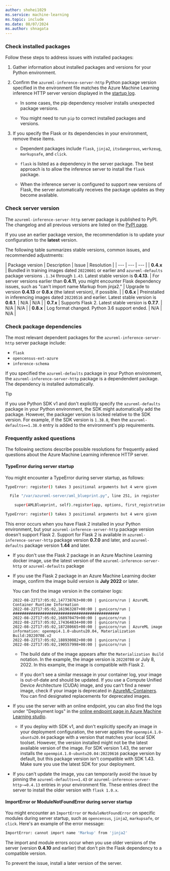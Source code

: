 ```yaml
---
author: shohei1029
ms.service: machine-learning
ms.topic: include
ms.date: 08/07/2024
ms.author: shnagata
---
```


### Check installed packages

Follow these steps to address issues with installed packages:

1. Gather information about installed packages and versions for your Python environment.

1. Confirm the `azureml-inference-server-http` Python package version specified in the environment file matches the Azure Machine Learning inference HTTP server version displayed in the [startup log](../how-to-inference-server-http.md#view-startup-logs).

   - In some cases, the pip dependency resolver installs unexpected package versions.

   - You might need to run `pip` to correct installed packages and versions.

1. If you specify the Flask or its dependencies in your environment, remove these items.

   - Dependent packages include `flask`, `jinja2`, `itsdangerous`, `werkzeug`, `markupsafe`, and `click`.

   - `flask` is listed as a dependency in the server package. The best approach is to allow the inference server to install the `flask` package.

   - When the inference server is configured to support new versions of Flask, the server automatically receives the package updates as they become available.

### Check server version

The `azureml-inference-server-http` server package is published to PyPI. The changelog and all previous versions are listed on the [PyPI page](https://pypi.org/project/azureml-inference-server-http/).

If you use an earlier package version, the recommendation is to update your configuration to the **latest** version.

The following table summarizes stable versions, common issues, and recommended adjustments:

| Package version | Description | Issue | Resolution |
| --- | --- | --- |
| **0.4.x** | Bundled in training images dated `20220601` or earlier and `azureml-defaults` package versions `.1.34` through `1.43`. Latest stable version is **0.4.13**. | For server versions earlier than **0.4.11**, you might encounter Flask dependency issues, such as "can't import name Markup from jinja2." | Upgrade to version **0.4.13** or **0.8.x** (the latest version), if possible. |
| **0.6.x** | Preinstalled in inferencing images dated `20220516` and earlier. Latest stable version is **0.6.1**. | N/A | N/A |
| **0.7.x** | Supports Flask 2. Latest stable version is **0.7.7**. | N/A | N/A |
| **0.8.x** | Log format changed. Python 3.6 support ended. | N/A | N/A |

<!-- Reviewer: Confirm if other versions or common issues + resolutions should be listed. The last major update to this topic was about 2 years ago. -->

### Check package dependencies

The most relevant dependent packages for the `azureml-inference-server-http` server package include: 

- `flask`
- `opencensus-ext-azure`
- `inference-schema`
  
If you specified the `azureml-defaults` package in your Python environment, the `azureml-inference-server-http` package is a dependendent package. The dependency is installed automatically.

> [!TIP]
> If you use Python SDK v1 and don't explicitly specify the `azureml-defaults` package in your Python environment, the SDK might automatically add the package. However, the packager version is locked relative to the SDK version. For example, if the SDK version is `1.38.0`, then the `azureml-defaults==1.38.0` entry is added to the environment's pip requirements.

### Frequently asked questions

The following sections describe possible resolutions for frequently asked questions about the Azure Machine Learning inference HTTP server.

#### TypeError during server startup

You might encounter a TypeError during server startup, as follows:

```bash
TypeError: register() takes 3 positional arguments but 4 were given

  File "/var/azureml-server/aml_blueprint.py", line 251, in register

    super(AMLBlueprint, self).register(app, options, first_registration)

TypeError: register() takes 3 positional arguments but 4 were given
```

This error occurs when you have Flask 2 installed in your Python environment, but your `azureml-inference-server-http` package version doesn't support Flask 2. Support for Flask 2 is available in `azureml-inference-server-http` package version **0.7.0** and later, and `azureml-defaults` package version **1.44** and later.

- If you don't use the Flask 2 package in an Azure Machine Learning docker image, use the latest version of the `azureml-inference-server-http` or `azureml-defaults` package

- If you use the Flask 2 package in an Azure Machine Learning docker image, confirm the image build version is **July 2022** or later.

   You can find the image version in the container logs:

   ```console
   2022-08-22T17:05:02,147738763+00:00 | gunicorn/run | AzureML Container Runtime Information
   2022-08-22T17:05:02,161963207+00:00 | gunicorn/run | ###############################################
   2022-08-22T17:05:02,168970479+00:00 | gunicorn/run | 
   2022-08-22T17:05:02,174364834+00:00 | gunicorn/run | 
   2022-08-22T17:05:02,187280665+00:00 | gunicorn/run | AzureML image information: openmpi4.1.0-ubuntu20.04, Materialization Build:20220708.v2
   2022-08-22T17:05:02,188930082+00:00 | gunicorn/run | 
   2022-08-22T17:05:02,190557998+00:00 | gunicorn/run | 
   ```

   - The build date of the image appears after the `Materialization Build` notation. In the example, the image version is `20220708` or July 8, 2022. In this example, the image is compatible with Flask 2.
   
   - If you don't see a similar message in your container log, your image is out-of-date and should be updated. If you use a Compute Unified Device Architecture (CUDA) image, and you can't find a newer image, check if your image is deprecated in [AzureML-Containers](https://github.com/Azure/AzureML-Containers). You can find designated replacements for deprecated images.

- If you use the server with an online endpoint, you can also find the logs under "Deployment logs" in the [online endpoint page in Azure Machine Learning studio](https://ml.azure.com/endpoints).

   - If you deploy with SDK v1, and don't explicitly specify an image in your deployment configuration, the server applies the `openmpi4.1.0-ubuntu20.04` package with a version that matches your local SDK toolset. However, the version installed might not be the latest available version of the image. For SDK version 1.43, the server installs the `openmpi4.1.0-ubuntu20.04:20220616` package version by default, but this package version isn't compatible with SDK 1.43. Make sure you use the latest SDK for your deployment.

- If you can't update the image, you can temporarily avoid the issue by pinning the `azureml-defaults==1.43` or `azureml-inference-server-http~=0.4.13` entries in your environment file. These entries direct the server to install the older version with `flask 1.0.x`.

#### ImportError or ModuleNotFoundError during server startup

You might encounter an `ImportError` or `ModuleNotFoundError` on specific modules during server startup, such as  `opencensus`, `jinja2`, `markupsafe`, or `click`. Here's an example of the error message:

```bash
ImportError: cannot import name 'Markup' from 'jinja2'
```

The import and module errors occur when you use older versions of the server (version **0.4.10** and earlier) that don't pin the Flask dependency to a compatible version. 

To prevent the issue, install a later version of the server.
